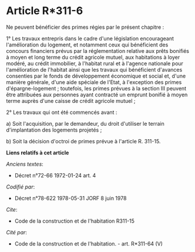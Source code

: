 # Article R*311-6

Ne peuvent bénéficier des primes régies par le présent chapitre :

1° Les travaux entrepris dans le cadre d'une législation encourageant l'amélioration du logement, et notamment ceux qui
bénéficient des concours financiers prévus par la réglementation relative aux prêts bonifiés à moyen et long terme du crédit
agricole mutuel, aux habitations à loyer modéré, au crédit immobilier, à l'habitat rural et à l'agence nationale pour
l'amélioration de l'habitat ainsi que les travaux qui bénéficient d'avances consenties par le fonds de développement
économique et social et, d'une manière générale, d'une aide spéciale de l'Etat, à l'exception des primes d'épargne-logement ;
toutefois, les primes prévues à la section III peuvent être attribuées aux personnes ayant contracté un emprunt bonifié à
moyen terme auprès d'une caisse de crédit agricole mutuel ;

2° Les travaux qui ont été commencés avant :

a) Soit l'acquisition, par le demandeur, du droit d'utiliser le terrain d'implantation des logements projetés ;

b) Soit la décision d'octroi de primes prévue à l'article R. 311-15.

**Liens relatifs à cet article**

_Anciens textes_:

  - Décret n°72-66 1972-01-24 art. 4

_Codifié par_:

  - Décret n°78-622 1978-05-31 JORF 8 juin 1978

_Cite_:

  - Code de la construction et de l'habitation R311-15

_Cité par_:

  - Code de la construction et de l'habitation. - art. R*311-64 (V)
